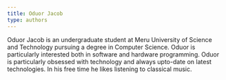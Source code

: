 ```yaml
---
title: Oduor Jacob 
type: authors
---
```

Oduor Jacob  is an undergraduate student at Meru University of Science and Technology  pursuing a degree in Computer Science. Oduor is particularly interested both in software and hardware programming.
Oduor is particularly obsessed with technology and always upto-date on latest technologies. In his free time he likes listening to classical music.